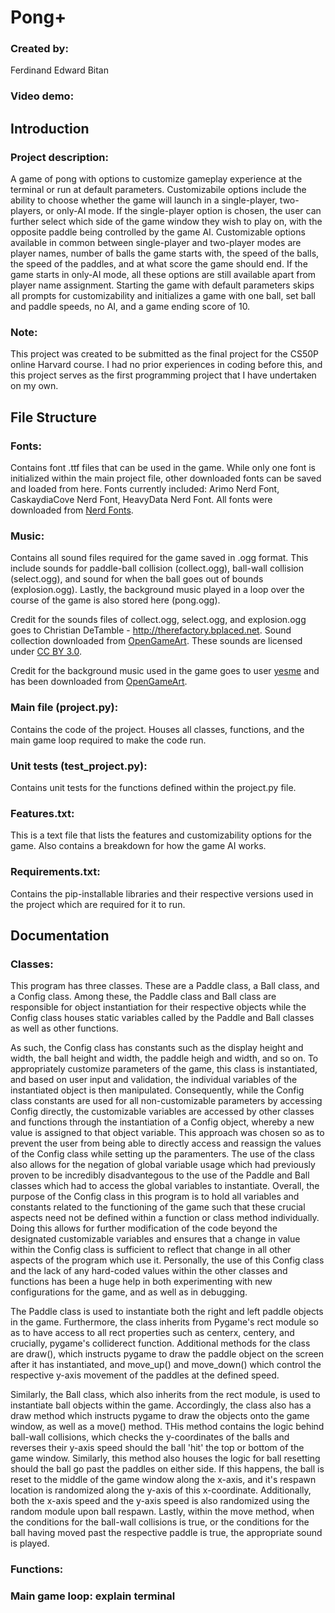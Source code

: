 # **Pong+**

### **Created by:**
Ferdinand Edward Bitan

### **Video demo:**

## **Introduction**

### **Project description:**
A game of pong with options to customize gameplay experience at the terminal or run at default parameters. Customizabile options include the ability to choose whether the game will launch in a single-player, two-players, or only-AI mode. If the single-player option is chosen, the user can further select which side of the game window they wish to play on, with the opposite paddle being controlled by the game AI. Customizable options available in common between single-player and two-player modes are player names, number of balls the game starts with, the speed of the balls, the speed of the paddles, and at what score the game should end. If the game starts in only-AI mode, all these options are still available apart from player name assignment. Starting the game with default parameters skips all prompts for customizability and initializes a game with one ball, set ball and paddle speeds, no AI, and a game ending score of 10. 

### **Note:**
This project was created to be submitted as the final project for the CS50P online Harvard course. I had no prior experiences in coding before this, and this project serves as the first programming project that I have undertaken on my own. 

## **File Structure**

### **Fonts:**
Contains font .ttf files that can be used in the game. While only one font is initialized within the main project file, other downloaded fonts can be saved and loaded from here.
Fonts currently included: Arimo Nerd Font, CaskaydiaCove Nerd Font, HeavyData Nerd Font. All fonts were downloaded from [Nerd Fonts](https://www.nerdfonts.com/).

### **Music:**
Contains all sound files required for the game saved in .ogg format. This include sounds for paddle-ball collision (collect.ogg), ball-wall collision (select.ogg), and sound for when the ball goes out of bounds (explosion.ogg). Lastly, the background music played in a loop over the course of the game is also stored here (pong.ogg).

Credit for the sounds files of collect.ogg, select.ogg, and explosion.ogg goes to Christian DeTamble - http://therefactory.bplaced.net. Sound collection downloaded from [OpenGameArt](https://opengameart.org/content/8-bit-retro-sfx). These sounds are licensed under [CC BY 3.0](https://creativecommons.org/licenses/by/3.0/).

Credit for the background music used in the game goes to user [yesme](https://opengameart.org/users/yesme) and has been downloaded from [OpenGameArt](https://opengameart.org/content/pong-0).

### **Main file (project.py):**
Contains the code of the project. Houses all classes, functions, and the main game loop required to make the code run.

### **Unit tests (test_project.py):**
Contains unit tests for the functions defined within the project.py file.

### **Features.txt:**
This is a text file that lists the features and customizability options for the game. Also contains a breakdown for how the game AI works.

### **Requirements.txt:**
Contains the pip-installable libraries and their respective versions used in the project which are required for it to run. 

## **Documentation**

### **Classes:**
This program has three classes. These are a Paddle class, a Ball class, and a Config class. Among these, the Paddle class and Ball class are responsible for object instantiation for their respective objects while the Config class houses static variables called by the Paddle and Ball classes as well as other functions. 

As such, the Config class has constants such as the display height and width, the ball height and width, the paddle heigh and width, and so on. To appropriately customize parameters of the game, this class is instantiated, and based on user input and validation, the individual variables of the instantiated object is then manipulated. Consequently, while the Config class constants are used for all non-customizable parameters by accessing Config directly, the customizable variables are accessed by other classes and functions through the instantiation of a Config object, whereby a new value is assigned to that object variable. This approach was chosen so as to prevent the user from being able to directly access and reassign the values of the Config class while setting up the paramenters. The use of the class also allows for the negation of global variable usage which had previously proven to be incredibly disadvantegous to the use of the Paddle and Ball classes which had to access the global variables to instantiate. Overall, the purpose of the Config class in this program is to hold all variables and constants related to the functioning of the game such that these crucial aspects need not be defined within a function or class method individually. Doing this allows for further modification of the code beyond the designated customizable variables and ensures that a change in value within the Config class is sufficient to reflect that change in all other aspects of the program which use it. Personally, the use of this Config class and the lack of any hard-coded values within the other classes and functions has been a huge help in both experimenting with new configurations for the game, and as well as in debugging. 

The Paddle class is used to instantiate both the right and left paddle objects in the game. Furthermore, the class inherits from Pygame's rect module so as to have access to all rect properties such as centerx, centery, and crucially, pygame's colliderect function. Additional methods for the class are draw(), which instructs pygame to draw the paddle object on the screen after it has instantiated, and move_up() and move_down() which control the respective y-axis movement of the paddles at the defined speed. 

Similarly, the Ball class, which also inherits from the rect module, is used to instantiate ball objects within the game. Accordingly, the class also has a draw method which instructs pygame to draw the objects onto the game window, as well as a move() method. THis method contains the logic behind ball-wall collisions, which checks the y-coordinates of the balls and reverses their y-axis speed should the ball 'hit' the top or bottom of the game window. Similarly, this method also houses the logic for ball resetting should the ball go past the paddles on either side. If this happens, the ball is reset to the middle of the game window along the x-axis, and it's respawn location is randomized along the y-axis of this x-coordinate. Additionally, both the x-axis speed and the y-axis speed is also randomized using the random module upon ball respawn. Lastly, within the move method, when the conditions for the ball-wall collisions is true, or the conditions for the ball having moved past the respective paddle is true, the appropriate sound is played.   

### **Functions:**
### **Main game loop: explain terminal**